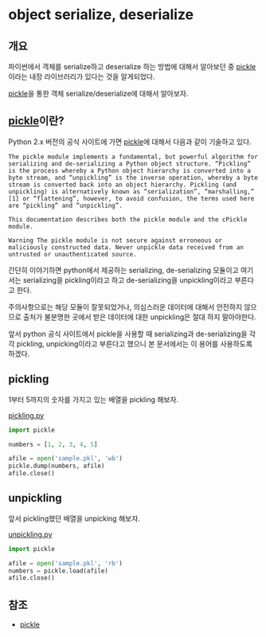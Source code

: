 # object serialize, deserialize

## 개요

파이썬에서 객체를 serialize하고 deserialize 하는 방법에 대해서 알아보던 중 [pickle](https://docs.python.org/2/library/pickle.html)이라는 내장 라이브러리가 있다는 것을 알게되었다. 

[pickle](https://docs.python.org/2/library/pickle.html)을 통한 객체 serialize/deserialize에 대해서 알아보자.

## [pickle](https://docs.python.org/2/library/pickle.html)이란?

Python 2.x 버전의 공식 사이트에 가면 [pickle](https://docs.python.org/2/library/pickle.html)에 대해서 다음과 같이 기술하고 있다. 

```
The pickle module implements a fundamental, but powerful algorithm for serializing and de-serializing a Python object structure. “Pickling” is the process whereby a Python object hierarchy is converted into a byte stream, and “unpickling” is the inverse operation, whereby a byte stream is converted back into an object hierarchy. Pickling (and unpickling) is alternatively known as “serialization”, “marshalling,” [1] or “flattening”, however, to avoid confusion, the terms used here are “pickling” and “unpickling”.

This documentation describes both the pickle module and the cPickle module.

Warning The pickle module is not secure against erroneous or maliciously constructed data. Never unpickle data received from an untrusted or unauthenticated source.
```
간단히 이야기하면 python에서 제공하는 serializing, de-serializing 모듈이고 여기서는 serializing을 pickling이라고 하고 de-serializing을 unpickling이라고 부른다고 한다. 

주의사항으로는 해당 모듈이 잘못되었거나, 의심스러운 데이터에 대해서 안전하지 않으므로 출처가 불분명한 곳에서 받은 데이터에 대한 unpickling은 절대 하지 말아야한다. 

앞서 python 공식 사이트에서 pickle을 사용할 때 serializing과 de-serializing을 각각 pickling, unpicking이라고 부른다고 했으니 본 문서에서는 이 용어를 사용하도록 하겠다. 

## pickling

1부터 5까지의 숫자를 가지고 있는 배열을 pickling 해보자.  

[pickling.py](./src/pickling.py)

```python
import pickle

numbers = [1, 2, 3, 4, 5]

afile = open('sample.pkl', 'wb')
pickle.dump(numbers, afile)
afile.close()
```

## unpickling

앞서 pickling했던 배열을 unpicking 해보자. 

[unpickling.py](./src/unpickling.py)
```python
import pickle

afile = open('sample.pkl', 'rb')
numbers = pickle.load(afile)
afile.close()
```

## 참조

* [pickle](https://docs.python.org/2/library/pickle.html)